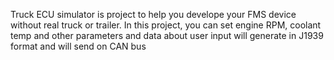 Truck ECU simulator is project to help you develope your FMS device without real truck or trailer. In this project, you can set engine RPM, coolant temp and other parameters and data about user input will generate in J1939 format and will send on CAN bus
